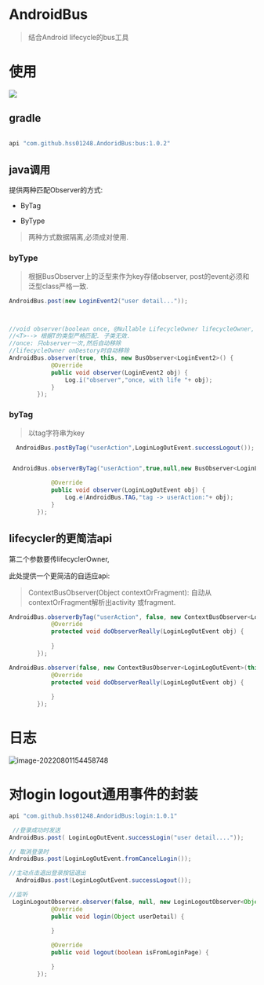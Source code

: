 # AndroidBus

> 结合Android lifecycle的bus工具

# 使用

[![](https://jitpack.io/v/hss01248/AndoridBus.svg)](https://jitpack.io/#hss01248/AndoridBus)

## gradle

```groovy

api "com.github.hss01248.AndoridBus:bus:1.0.2"
```

## java调用

提供两种匹配Observer的方式:

* ByTag

* ByType

> 两种方式数据隔离,必须成对使用.

### byType

> 根据BusObserver上的泛型来作为key存储observer,  post的event必须和泛型class严格一致.

```java
AndroidBus.post(new LoginEvent2("user detail..."));



//void observer(boolean once, @Nullable LifecycleOwner lifecycleOwner, @NonNull BusObserver<T> observer)
//<T>--> 根据T的类型严格匹配. 子类无效.
//once: 只observer一次,然后自动移除
//lifecycleOwner onDestory时自动移除
AndroidBus.observer(true, this, new BusObserver<LoginEvent2>() {
            @Override
            public void observer(LoginEvent2 obj) {
                Log.i("observer","once, with life "+ obj);
            }
        });
```

### byTag

> 以tag字符串为key

```java
  AndroidBus.postByTag("userAction",LoginLogOutEvent.successLogout());


 AndroidBus.observerByTag("userAction",true,null,new BusObserver<LoginLogOutEvent>(){

            @Override
            public void observer(LoginLogOutEvent obj) {
                Log.e(AndroidBus.TAG,"tag -> userAction:"+ obj);
            }
        });
```



## lifecycler的更简洁api

第二个参数要传lifecyclerOwner,

此处提供一个更简洁的自适应api:   

>  ContextBusObserver(Object contextOrFragment): 自动从contextOrFragment解析出activity 或fragment.

```java
AndroidBus.observerByTag("userAction", false, new ContextBusObserver<LoginLogOutEvent>(this) {
            @Override
            protected void doObserverReally(LoginLogOutEvent obj) {
                
            }
        });

AndroidBus.observer(false, new ContextBusObserver<LoginLogOutEvent>(this) {
            @Override
            protected void doObserverReally(LoginLogOutEvent obj) {
                
            }
        });
```





# 日志

![image-20220801154458748](https://cdn.jsdelivr.net/gh/shuiniuhss/myimages@main/imagemac2/1659339904596-image-20220801154458748.jpg)



# 对login logout通用事件的封装

```groovy
api "com.github.hss01248.AndoridBus:login:1.0.1"
```



```java
 //登录成功时发送
AndroidBus.post( LoginLogOutEvent.successLogin("user detail...."));

// 取消登录时
AndroidBus.post(LoginLogOutEvent.fromCancelLogin());

//主动点击退出登录按钮退出
  AndroidBus.post(LoginLogOutEvent.successLogout());

//监听
 LoginLogoutObserver.observer(false, null, new LoginLogoutObserver<Object>() {
            @Override
            public void login(Object userDetail) {
                
            }

            @Override
            public void logout(boolean isFromLoginPage) {

            }
        });
```

